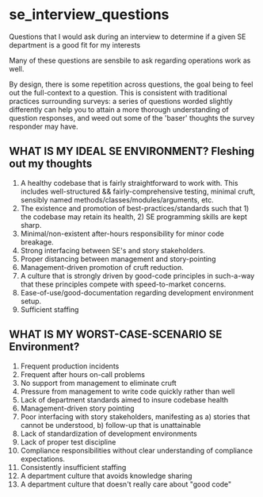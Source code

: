 # se_interview_questions
Questions that I would ask during an interview to determine if a given SE department is a good fit for my interests

Many of these questions are sensbile to ask regarding operations work as well.

By design, there is some repetition across questions, the goal being to feel out the full-context to a question.  This is consistent with traditional practices surrounding surveys: a series of questions worded slightly differently can  help you to attain a more thorough understanding of question responses, and weed out some of the 'baser' thoughts the survey responder may have.

## WHAT IS MY IDEAL SE ENVIRONMENT? Fleshing out my thoughts

1. A healthy codebase that is fairly straightforward to work with. This includes well-structured && fairly-comprehensive testing, minimal cruft, sensibly named methods/classes/modules/arguments, etc.
2. The existence and promotion of best-practices/standards such that 1) the codebase may retain its health, 2) SE programming skills are kept sharp.
3. Minimal/non-existent after-hours responsibility for minor code breakage.
4. Strong interfacing between SE's and story stakeholders.
5. Proper distancing between management and story-pointing
6. Management-driven promotion of cruft reduction.
7. A culture that is strongly driven by good-code principles in such-a-way that these principles compete with speed-to-market concerns.
8. Ease-of-use/good-documentation regarding development environment setup.
9. Sufficient staffing 

## WHAT IS MY WORST-CASE-SCENARIO SE Environment?

1. Frequent production incidents
2. Frequent after hours on-call problems
3. No support from management to eliminate cruft
4. Pressure from management to write code quickly rather than well
5. Lack of department standards aimed to insure codebase health
6. Management-driven story pointing
7. Poor interfacing with story stakeholders, manifesting as a) stories that cannot be understood, b) follow-up that is unattainable
8. Lack of standardization of development environments
9. Lack of proper test discipline
10. Compliance responsibilities without clear understanding of compliance expectations.
11. Consistently insufficient staffing
12. A department culture that avoids knowledge sharing
13. A department culture that doesn't really care about "good code"
